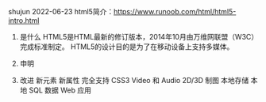 shujun 2022-06-23
html5简介：https://www.runoob.com/html/html5-intro.html

1. 是什么
HTML5是HTML最新的修订版本，2014年10月由万维网联盟（W3C）完成标准制定。
HTML5的设计目的是为了在移动设备上支持多媒体。

2. 申明
<!DOCTYPE html>

3. 改进
新元素
新属性
完全支持 CSS3
Video 和 Audio
2D/3D 制图
本地存储
本地 SQL 数据
Web 应用

